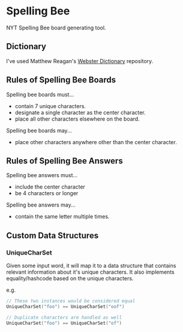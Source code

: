 # Spelling Bee

NYT Spelling Bee board generating tool.

## Dictionary

I've used Matthew Reagan's [Webster Dictionary](https://github.com/matthewreagan/WebstersEnglishDictionary) repository.

## Rules of Spelling Bee Boards

Spelling bee boards must...

* contain 7 unique characters.
* designate a single character as the center character.
* place all other characters elsewhere on the board.

Spelling bee boards may...

* place other characters anywhere other than the center character.

## Rules of Spelling Bee Answers

Spelling bee answers must...

* include the center character
* be 4 characters or longer

Spelling bee answers may...

* contain the same letter multiple times. 

## Custom Data Structures

### UniqueCharSet

Given some input word, it will map it to a data structure that contains relevant information about it's unique 
characters. It also implements equality/hashcode based on the unique characters. 

e.g. 

```kotlin
// These two instances would be considered equal
UniqueCharSet("foo") == UniqueCharSet("oof")

// Duplicate characters are handled as well
UniqueCharSet("foo") == UniqueCharSet("of")
```
